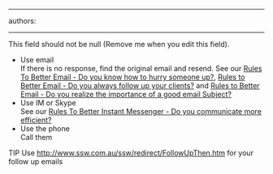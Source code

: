 

---
authors:

---




<span class='intro'> This field should not be null (Remove me when you edit this field). </span>


  <ul>
    <li>Use email<br>
    If there is no response, find the original email and resend. See our <a href="http&#58;//www.ssw.com.au/ssw/Standards/Rules/RulesToBetterEmail.aspx#HurrySomeoneUp">Rules To Better Email - Do you know how to hurry someone up?</a>, <a href="http&#58;//www.ssw.com.au/ssw/Standards/Rules/RulesToBetterEmail.aspx#FollowUp">Rules to Better Email - Do you always follow up your clients?</a> and <a href="http&#58;//www.ssw.com.au/ssw/Standards/Rules/RulesToBetterEmail.aspX#ImportanceofaGoodSubject">Rules to Better Email - Do you realize the importance of a good email Subject?</a> </li>
    <li>Use IM or Skype<br>
    See our <a href="http&#58;//www.ssw.com.au/ssw/Standards/Rules/RulestoBetterInstantMessenger.aspx#ChatEfficient">Rules To Better Instant Messenger - Do you communicate more efficient?</a> </li>
    <li>Use the phone<br>
    Call them </li>
</ul>
<p>TIP Use <a href="http&#58;//www.ssw.com.au/ssw/redirect/FollowUpThen.htm">http&#58;//www.ssw.com.au/ssw/redirect/FollowUpThen.htm</a> for your follow up emails</p>



